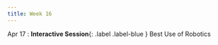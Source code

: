 ```yaml
---
title: Week 16
---
```


Apr 17
: **Interactive Session**{: .label .label-blue } Best Use of Robotics